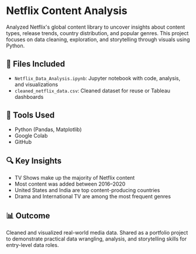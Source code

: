 # Netflix Content Analysis

Analyzed Netflix's global content library to uncover insights about content types, release trends, country distribution, and popular genres. This project focuses on data cleaning, exploration, and storytelling through visuals using Python.

## 📁 Files Included
- `Netflix_Data_Analysis.ipynb`: Jupyter notebook with code, analysis, and visualizations
- `cleaned_netflix_data.csv`: Cleaned dataset for reuse or Tableau dashboards

## 🧰 Tools Used
- Python (Pandas, Matplotlib)
- Google Colab
- GitHub

## 🔍 Key Insights
- TV Shows make up the majority of Netflix content
- Most content was added between 2016–2020
- United States and India are top content-producing countries
- Drama and International TV are among the most frequent genres

## 📊 Outcome
Cleaned and visualized real-world media data. Shared as a portfolio project to demonstrate practical data wrangling, analysis, and storytelling skills for entry-level data roles.
